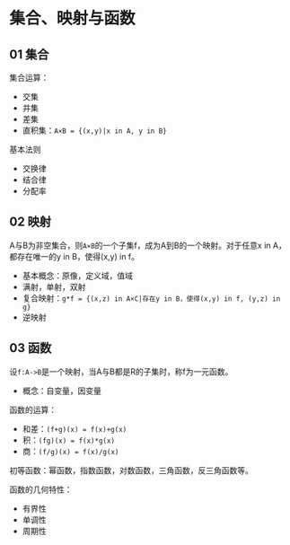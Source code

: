 # 集合、映射与函数

## 01 集合

集合运算：

- 交集
- 并集
- 差集
- 直积集：`A×B = {(x,y)|x in A, y in B}`

基本法则

- 交换律
- 结合律
- 分配率

## 02 映射

A与B为非空集合，则`A×B`的一个子集f，成为A到B的一个映射。对于任意x in A，都存在唯一的y in B，使得(x,y) in f。

- 基本概念：原像，定义域，值域
- 满射，单射，双射
- 复合映射：`g*f = {(x,z) in A×C|存在y in B，使得(x,y) in f, (y,z) in g}`
- 逆映射

## 03 函数

设`f:A->B`是一个映射，当A与B都是R的子集时，称f为一元函数。

- 概念：自变量，因变量

函数的运算：

- 和差：`(f+g)(x) = f(x)+g(x)`
- 积：`(fg)(x) = f(x)*g(x)`
- 商：`(f/g)(x) = f(x)/g(x)`

初等函数：幂函数，指数函数，对数函数，三角函数，反三角函数等。

函数的几何特性：

- 有界性
- 单调性
- 周期性
 
 
 




